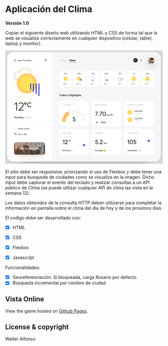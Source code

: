 # Aplicación del Clima 

**Versión 1.0**

Copiar el siguiente diseño web utilizando HTML y CSS de forma tal que la web se visualize correctamente en cualquier dispositivo (celular, tablet, laptop y monitor).

![Web](https://raw.githubusercontent.com/walfonso/appclima/master/images/modelo-web.png) 

El sitio debe ser responsive, priorizando el uso de Flexbox y debe tener una input para busqueda de ciudades como se visualiza en la imagen. Dicho input debe capturar el evento del teclado y realizar consultas a un API público de Clima (se puede utilizar cualquier API de clima las vista en la semana 12).

Los datos obtenidos de la consulta HTTP deben utilizarse para completar la información en pantalla sobre el clima del dia de hoy y de los proximos dias.

El codigo debe ser desarrollado con:

- [x] HTML
- [x] CSS
- [x] Flexbox
- [x] Javascript





Funcionalidades:
- [x] Georeferenciación: Si bloqueada, carga Rosario por defecto.  
- [x] Búsqueda incremental por nombre de ciudad

## Vista Online

View the game hosted on [Github Pages](https://walfonso.github.io/appclima/). 


## License & copyright
Walter Alfonso
